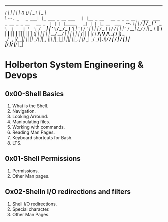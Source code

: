 

 _____           _                   _____            _                      _              ______           _____           
/  ___|         | |                 |  ___|          (_)                    (_)             |  _  \         |  _  |          
\ `--. _   _ ___| |_ ___ _ __ ___   | |__ _ __   __ _ _ _ __   ___  ___ _ __ _ _ __   __ _  | | | |_____   _| | | |_ __  ___ 
 `--. \ | | / __| __/ _ \ '_ ` _ \  |  __| '_ \ / _` | | '_ \ / _ \/ _ \ '__| | '_ \ / _` | | | | / _ \ \ / / | | | '_ \/ __|
/\__/ / |_| \__ \ ||  __/ | | | | | | |__| | | | (_| | | | | |  __/  __/ |  | | | | | (_| | | |/ /  __/\ V /\ \_/ / |_) \__ \
\____/ \__, |___/\__\___|_| |_| |_| \____/_| |_|\__, |_|_| |_|\___|\___|_|  |_|_| |_|\__, | |___/ \___| \_/  \___/| .__/|___/
        __/ |                                    __/ |                                __/ |                       | |        
       |___/                                    |___/                                |___/                        |_|        






# Holberton System Engineering & Devops
## 0x00-Shell Basics
1. What is the Shell.
2. Navigation.
3. Looking Arround.
4. Manipulating files.
5. Working with commands.
6. Reading Man Pages.
7. Keyboard shortcuts for Bash.
8. LTS.
## 0x01-Shell Permissions
1. Permissions.
2. Other Man pages.
## Ox02-Shelln I/O redirections and filters
1. Shell I/O redirections.
2. Special character.
3. Other Man Pages.
